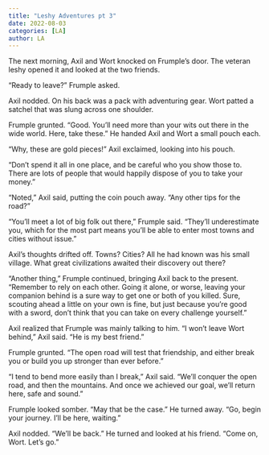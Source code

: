 ```yaml
---
title: "Leshy Adventures pt 3"
date: 2022-08-03
categories: [LA]
author: LA
---
```


The next morning, Axil and Wort knocked on Frumple’s door. The veteran leshy opened it and looked at the two friends.

“Ready to leave?” Frumple asked.

Axil nodded. On his back was a pack with adventuring gear. Wort patted a satchel that was slung across one shoulder.

Frumple grunted. “Good. You’ll need more than your wits out there in the wide world. Here, take these.” He handed Axil and Wort a small pouch each.

“Why, these are gold pieces!” Axil exclaimed, looking into his pouch.

“Don’t spend it all in one place, and be careful who you show those to. There are lots of people that would happily dispose of you to take your money.”

“Noted,” Axil said, putting the coin pouch away. “Any other tips for the road?”

“You’ll meet a lot of big folk out there,” Frumple said. “They’ll underestimate you, which for the most part means you’ll be able to enter most towns and cities without issue.”

Axil’s thoughts drifted off. Towns? Cities? All he had known was his small village. What great civilizations awaited their discovery out there?

“Another thing,” Frumple continued, bringing Axil back to the present. “Remember to rely on each other. Going it alone, or worse, leaving your companion behind is a sure way to get one or both of you killed. Sure, scouting ahead a little on your own is fine, but just because you’re good with a sword, don’t think that you can take on every challenge yourself.”

Axil realized that Frumple was mainly talking to him. “I won’t leave Wort behind,” Axil said. “He is my best friend.”

Frumple grunted. “The open road will test that friendship, and either break you or build you up stronger than ever before.”

“I tend to bend more easily than I break,” Axil said. “We’ll conquer the open road, and then the mountains. And once we achieved our goal, we’ll return here, safe and sound.”

Frumple looked somber. “May that be the case.” He turned away. “Go, begin your journey. I’ll be here, waiting.”

Axil nodded. “We’ll be back.” He turned and looked at his friend. “Come on, Wort. Let’s go.”
